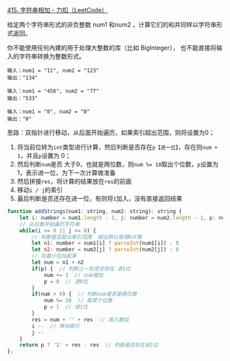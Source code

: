 [415. 字符串相加 - 力扣（LeetCode）](https://leetcode.cn/problems/add-strings/)

给定两个字符串形式的非负整数 num1 和num2 ，计算它们的和并同样以字符串形式返回。

你不能使用任何內建的用于处理大整数的库（比如 BigInteger）， 也不能直接将输入的字符串转换为整数形式。

```
输入：num1 = "11", num2 = "123"
输出："134"

输入：num1 = "456", num2 = "77"
输出："533"

输入：num1 = "0", num2 = "0"
输出："0"
```

思路：双指针进行移动，从后面开始遍历，如果索引超出范围，则将设置为0；

1. 将当前位转为`int`类型进行计算，然后判断是否存在`p【进一位】`，存在则`num + 1`，并且`p`设置为 0；
2. 然后判断`num`是否 大于9，也就是两位数，则`num %= 10`取出个位数，`p`设置为1，表示进一位，为下一次计算做准备
3. 然后拼接`res`，将计算的结果放在`res`的前面
4. 移动`i / j`的索引
5. 最后判断是否还存在进一位，有则将`1`加入，没有直接返回结果

```js
function addStrings(num1: string, num2: string): string {
    let i: number = num1.length - 1, j: number = num2.length - 1, p: number = 0, res: string = ''
    // 从后面开始遍历字符串
    while(i >= 0 || j >= 0) {
        // 判断是否超出索引范围  超出默认使用0计算
        let n1: number = num1[i] ? parseInt(num1[i]) : 0
        let n2: number = num2[j] ? parseInt(num2[j]) : 0
        // 将最小位加起来
        let num = n1 + n2
        if(p) {  // 判断上一轮是否存在 进1位
            num += 1  // num增加
            p = 0  // 进0位
        }
        if(num > 9) {  // 判断num是否是两位数
            num %= 10  // 取其个位数
            p = 1  // 进1位
        }
        res = num + '' + res  // 放入数组
        i --  // 移动索引
        j --
    }
    return p ? '1' + res : res  // 判断是否存在进1位
};
```

